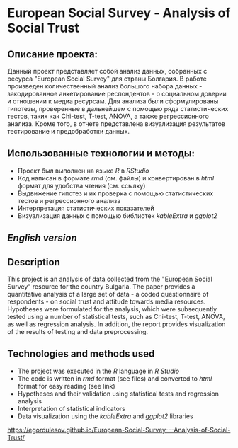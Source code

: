 # European Social Survey - Analysis of Social Trust
## Описание проекта:
Данный проект представляет собой анализ данных, собранных с ресурса "European Social Survey" для страны Болгария. В работе произведен количественный анализ большого набора данных - закодированное анкетирование респондентов - о социальном доверии и отношении к медиа ресурсам. Для анализа были сформулированы гипотезы, проверенные в дальнейшем с помощью ряда статистических тестов, таких как Chi-test, T-test, ANOVA, а также регрессионного анализа. Кроме того, в отчете представлена визуализация результатов тестирование и предобработки данных.

## Использованные технологии и методы:
- Проект был выполнен на языке *R* в *RStudio*
- Код написан в формате *rmd* (см. файлы) и конвертирован в *html* формат для удобства чтения (см. ссылку)
- Выдвижение гипотез и их проверка с помощью статистических тестов и регрессионного анализа
- Интерпретация статистических показателей
- Визуализация данных с помощью библиотек *kableExtra* и *ggplot2*

## *English version*

## Description
This project is an analysis of data collected from the "European Social Survey" resource for the country Bulgaria. The paper provides a quantitative analysis of a large set of data - a coded questionnaire of respondents - on social trust and attitude towards media resources. Hypotheses were formulated for the analysis, which were subsequently tested using a number of statistical tests, such as Chi-test, T-test, ANOVA, as well as regression analysis. In addition, the report provides visualization of the results of testing and data preprocessing.

## Technologies and methods used
- The project was executed in the *R* language in *R Studio*
- The code is written in *rmd* format (see files) and converted to *html* format for easy reading (see link)
- Hypotheses and their validation using statistical tests and regression analysis
- Interpretation of statistical indicators
- Data visualization using the *kableExtra* and *ggplot2* libraries

 https://egordulesov.github.io/European-Social-Survey---Analysis-of-Social-Trust/
